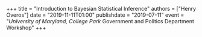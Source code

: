 +++
title = "Introduction to Bayesian Statistical Inference"
authors = ["Henry Overos"]
date = "2019-11-11T01:00"
publishdate = "2019-07-11"
event = "*University of Maryland, College Park* Government and Politics Department Workshop"
+++
